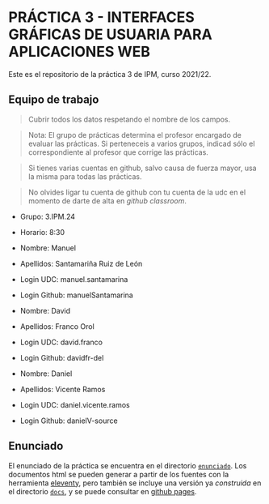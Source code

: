 # PRÁCTICA 3 - INTERFACES GRÁFICAS DE USUARIA PARA APLICACIONES WEB

Este es el repositorio de la práctica 3 de IPM, curso 2021/22.


## Equipo de trabajo

  > Cubrir todos los datos respetando el nombre de los campos.

  > Nota: El grupo de prácticas determina el profesor encargado de
  > evaluar las prácticas. Si perteneceis a varios grupos, indicad
  > sólo el correspondiente al profesor que corrige las prácticas.
  
  > Si tienes varias cuentas en github, salvo causa de fuerza mayor,
  > usa la misma para todas las prácticas.
  
  > No olvides ligar tu cuenta de github con tu cuenta de la udc en el
  > momento de darte de alta en _github classroom_.
  

  * Grupo: 3.IPM.24
  * Horario: 8:30
  
  * Nombre: Manuel
  * Apellidos: Santamariña Ruiz de León
  * Login UDC: manuel.santamarina
  * Login Github: manuelSantamarina
  
  * Nombre: David
  * Apellidos: Franco Orol
  * Login UDC: david.franco
  * Login Github: davidfr-del
  * Nombre: Daniel
  * Apellidos: Vicente Ramos
  * Login UDC: daniel.vicente.ramos
  * Login Github: danielV-source

## Enunciado

El enunciado de la práctica se encuentra en el directorio
[`enunciado`](enunciado/). Los documentos html se pueden generar a
partir de los fuentes con la herramienta
[eleventy](https://www.11ty.dev/), pero también se incluye una versión
ya _construida_ en el directorio [`docs`](docs/index.html), y se puede consultar
en [github pages](https://ipm-fic.github.io/assignment-202122-03/).
